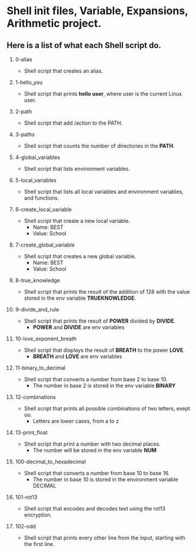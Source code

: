 # Shell init files, Variable, Expansions, Arithmetic project.
## Here is a list of what each Shell script do.

1. 0-alias
   - Shell script that creates an alias.

2. 1-hello_you
   - Shell script that prints **hello user**, where user is the current Linux user.

3. 2-path
   - Shell script that add /action to the PATH.

4. 3-paths
   - Shell script that counts the number of directories in the **PATH**.

5. 4-global_variables
   - Shell script that lists environment variables.

6. 5-local_variables
   - Shell script that lists all local variables and environment variables, and functions.

7. 6-create_local_variable
   - Shell script that create a new local variable.
     - Name: BEST
     - Value: School

8. 7-create_global_variable
   - Shell script that creates a new global variable.
     - Name: BEST
     - Value: School

9. 8-true_knowledge
   - Shell script that prints the result of the addition of 128 with the value stored in the env variable **TRUEKNOWLEDGE**.

10. 9-divide_and_rule
    - Shell script that prints the result of **POWER** divided by **DIVIDE**.
      - **POWER** and **DIVIDE** are env variables

11. 10-love_exponent_breath
    - Shell script that displays the result of **BREATH** to the power **LOVE**.
      - **BREATH** and **LOVE** are env variables

12. 11-binary_to_decimal
    - Shell script that converts a number from base 2 to base 10.
      - The number in base 2 is stored in the env variable **BINARY**

13. 12-combinations
    - Shell script that prints all possible combinations of two letters, exept oo.
      - Letters are lower cases, from a to z

14. 13-print_float
    - Shell script that print a number with two decimal places.
      - The number will be stored in the env variable **NUM**

15. 100-decimal_to_hexadecimal
    - Shell script that converts a number from base 10 to base 16.
      - The number in base 10 is stored in the environment variable DECIMAL

16. 101-rot13
    - Shell script that encodes and decodes text using the rot13 encryption.

17. 102-odd
    - Shell script that prints every other line from the input, starting with the first line.

